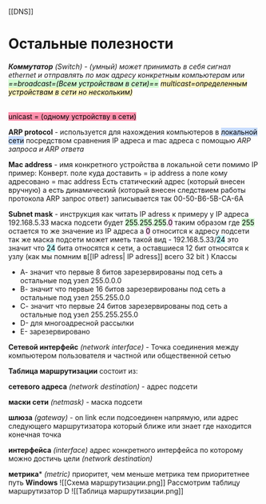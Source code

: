 [[DNS]]
# Остальные полезности 



###### **Коммутатор** *(Switch)* - (умный) может принимать в себя сигнал ethernet и отправлять по мак адресу конкретным компьютерам или <mark style="background: #BBFABBA6;">==broadcast=(Всем устройствам в сети)==</mark> <mark style="background: #FFF3A3A6;">multicast=определенным устройствам в сети но нескольким) 
</mark> <mark style="background: #FF5582A6;">unicast = (одному устройству в сети)</mark>



**ARP protocol** - используется для нахождения компьютеров в <mark style="background: #ADCCFFA6;">локальной сети</mark> посредством сравнения IP адреса и mac адреса с помощью *ARP запроса и ARP ответа*

**Mac address** - имя конкретного устройства в локальной сети помимо IP 
пример: Конверт. поле куда доставить = ip address а поле кому адресовано = mac address
Есть статический адрес (который внесен вручную) а есть динамический 
(который внесен следствием работы протокола ARP запрос ответ) записывается так 
00-50-B6-5B-CA-6A

**Subnet mask** - инструкция как читать IP adress к примеру у IP адреса 192.168.5.33 маска подсети будет <mark style="background: #BBFABBA6;">255</mark>.<mark style="background: #BBFABBA6;">255</mark>.<mark style="background: #BBFABBA6;">255</mark>.<mark style="background: #FFB8EBA6;">0</mark> таким образом где <mark style="background: #BBFABBA6;">255</mark> остается то же значение из IP адреса а <mark style="background: #FFB8EBA6;">0</mark> относится к адресу подсети так же маска подсети может иметь такой вид - 192.168.5.33/<mark style="background: #ABF7F7A6;">24</mark> это значит что <mark style="background: #ABF7F7A6;">24</mark> бита относятся к сети, а оставшиеся 12 бит относятся к узлу (как мы помним в[[IP adress| IP adress]] всего 32 bit ) 
Классы  
- А- значит что первые 8 битов зарезервированы под сеть а остальные под узел 255.0.0.0
- В- значит что первые 16 битов зарезервированы под сеть а остальные под узел 255.255.0.0
- С- значит что первые 24 битов зарезервированы под сеть а остальные под узел 255.255.255.0
- D- для многоадресной рассылки
- E- зарезервировано



**Сетевой интерфейс** *(network interface)* - Точка соединения между компьютером пользователя и частной или общественной сетью

**Таблица маршрутизации**
состоит из:

**сетевого адреса** *(network destination)* - адрес подсети

**маски сети** *(netmask)* - маска подсети

**шлюза** *(gateway)*  - on link если подсоединен напрямую, или адрес следующего маршрутизатора который ближе или знает где находится конечная точка

**интерфейса** *(interface)* адрес конкретного интерфейса по которому можно достичь цели *(network destination)* 

**метрика***  *(metric)* приоритет, чем меньше метрика тем приоритетнее путь
**Windows**
![[Схема маршрутизации.png]]
Рассмотрим таблицу маршрутизатор D
![[Таблица маршрутизации.png]]





